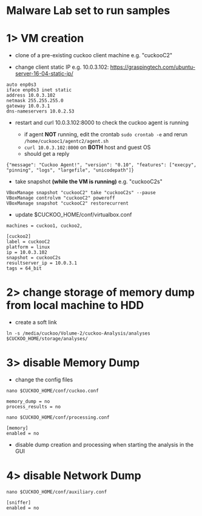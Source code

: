 # Malware Lab set to run samples

# 1> VM creation

* clone of a pre-existing cuckoo client machine e.g. "cuckooC2"

* change client static IP e.g. 10.0.3.102: https://graspingtech.com/ubuntu-server-16-04-static-ip/

```
auto enp0s3
iface enp0s3 inet static
address 10.0.3.102
netmask 255.255.255.0
gateway 10.0.3.1
dns-nameservers 10.0.2.53
```

* restart and curl 10.0.3.102:8000 to check the cuckoo agent is running
  
    * if agent **NOT** running, edit the crontab `sudo crontab -e` and rerun `/home/cuckooc1/agentc2/agent.sh`
    * `curl 10.0.3.102:8000` on **BOTH** host and guest OS
    * should get a reply

``` shell
{"message": "Cuckoo Agent!", "version": "0.10", "features": ["execpy", "pinning", "logs", "largefile", "unicodepath"]}
```

* take snapshot **(while the VM is running)** e.g. "cuckooC2s"

``` shell
VBoxManage snapshot "cuckooC2" take "cuckooC2s" --pause
VBoxManage controlvm "cuckooC2" poweroff
VBoxManage snapshot "cuckooC2" restorecurrent
```

* update $CUCKOO_HOME/conf/virtualbox.conf

``` shell
machines = cuckoo1, cuckoo2,

[cuckoo2]
label = cuckooC2
platform = linux
ip = 10.0.3.102
snapshot = cuckooC2s
resultserver_ip = 10.0.3.1
tags = 64_bit
```

# 2> change storage of memory dump from local machine to HDD

* create a soft link

```
ln -s /media/cuckoo/Volume-2/cuckoo-Analysis/analyses $CUCKOO_HOME/storage/analyses/
```

# 3> disable Memory Dump

* change the config files

```
nano $CUCKOO_HOME/conf/cuckoo.conf

memory_dump = no
process_results = no

nano $CUCKOO_HOME/conf/processing.conf

[memory]
enabled = no
```
* disable dump creation and processing when starting the analysis in the GUI

# 4> disable Network Dump

```
nano $CUCKOO_HOME/conf/auxiliary.conf

[sniffer]
enabled = no
```